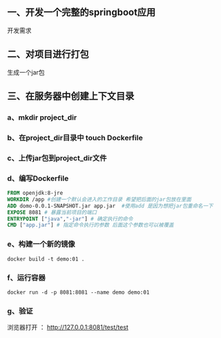 ## 一、开发一个完整的springboot应用

开发需求

## 二、对项目进行打包

生成一个jar包

## 三、在服务器中创建上下文目录

### a、mkdir project_dir

### b、在project_dir目录中 touch Dockerfile

### c、上传jar包到project_dir文件

### d、编写Dockerfile

```dockerfile
FROM openjdk:8-jre
WORKDIR /app #创建一个默认会进入的工作目录 希望把后面的jar包放在里面 
ADD domo-0.0.1-SNAPSHOT.jar app.jar  #使用add 是因为想把jar包重命名一下 
EXPOSE 8081 # 暴露当前项目的端口  
ENTRYPOINT ["java","-jar"] # 确定执行的命令
CMD ["app.jar"] # 指定命令执行的参数 后面这个参数也可以被覆盖  
```

### e、构建一个新的镜像

```shell
docker build -t demo:01 . 
```

### f、运行容器

```shell
docker run -d -p 8081:8081 --name demo demo:01
```

### g、验证

浏览器打开 ： http://127.0.0.1:8081/test/test



